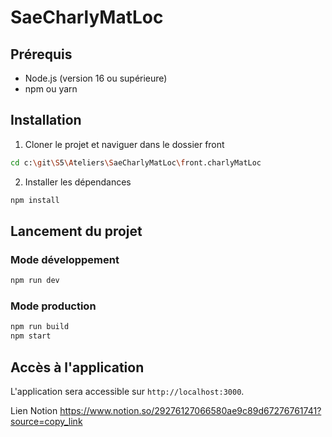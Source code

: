 # SaeCharlyMatLoc

## Prérequis

- Node.js (version 16 ou supérieure)
- npm ou yarn

## Installation

1. Cloner le projet et naviguer dans le dossier front
```bash
cd c:\git\S5\Ateliers\SaeCharlyMatLoc\front.charlyMatLoc
```

2. Installer les dépendances
```bash
npm install
```

## Lancement du projet

### Mode développement
```bash
npm run dev
```

### Mode production
```bash
npm run build
npm start
```

## Accès à l'application

L'application sera accessible sur `http://localhost:3000`.

Lien Notion 
https://www.notion.so/29276127066580ae9c89d67276761741?source=copy_link